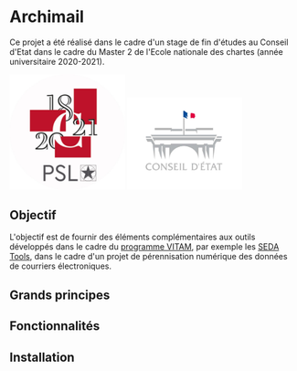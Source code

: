 # Archimail

Ce projet a été réalisé dans le cadre d'un stage de fin d'études au Conseil d'Etat dans le cadre du Master 2 de l'Ecole nationale des chartes (année universitaire 2020-2021).

<p float="left">
  <img src="./images/enc.jpeg" alt="enc" width="40%" height="40%" />
  <img src="./images/ce.jpeg" alt="ce" width="40%" height="40%" /> 
</p>

## Objectif

L'objectif est de fournir des éléments complémentaires aux outils développés dans le cadre du [programme VITAM](https://www.programmevitam.fr/), par exemple les [SEDA Tools](https://github.com/ProgrammeVitam/sedatools), dans le cadre d'un projet de pérennisation numérique des données de courriers électroniques. 

## Grands principes

## Fonctionnalités

## Installation

